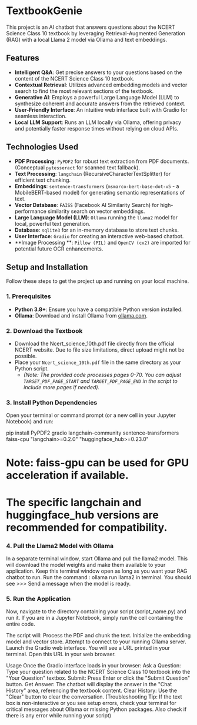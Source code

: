 # TextbookGenie
This project is an AI chatbot that answers questions about the NCERT Science Class 10 textbook by leveraging Retrieval-Augmented Generation (RAG) with a local Llama 2 model via Ollama and text embeddings.

## Features

* **Intelligent Q&A**: Get precise answers to your questions based on the content of the NCERT Science Class 10 textbook.
* **Contextual Retrieval**: Utilizes advanced embedding models and vector search to find the most relevant sections of the textbook.
* **Generative AI**: Employs a powerful Large Language Model (LLM) to synthesize coherent and accurate answers from the retrieved context.
* **User-Friendly Interface**: An intuitive web interface built with Gradio for seamless interaction.
* **Local LLM Support**: Runs an LLM locally via Ollama, offering privacy and potentially faster response times without relying on cloud APIs.

## Technologies Used

* **PDF Processing**: `PyPDF2` for robust text extraction from PDF documents. (Conceptual `pytesseract` for scanned text fallback).
* **Text Processing**: `langchain` (RecursiveCharacterTextSplitter) for efficient text chunking.
* **Embeddings**: `sentence-transformers` (`msmarco-bert-base-dot-v5` - a MobileBERT-based model) for generating semantic representations of text.
* **Vector Database**: `FAISS` (Facebook AI Similarity Search) for high-performance similarity search on vector embeddings.
* **Large Language Model (LLM)**: `Ollama` running the `llama2` model for local, powerful text generation.
* **Database**: `sqlite3` for an in-memory database to store text chunks.
* **User Interface**: `Gradio` for creating an interactive web-based chatbot.
* **Image Processing **: `Pillow (PIL)` and `OpenCV (cv2)` are imported for potential future OCR enhancements.

## Setup and Installation

Follow these steps to get the project up and running on your local machine.

### 1. Prerequisites

* **Python 3.8+**: Ensure you have a compatible Python version installed.
* **Ollama**: Download and install Ollama from [ollama.com](https://ollama.com/).

### 2. Download the Textbook

* Download the Ncert_science_10th.pdf file directly from the official NCERT website. Due to file size limitations, direct upload might not be possible.
* Place your `Ncert_science_10th.pdf` file in the same directory as your Python script.
    * *(Note: The provided code processes pages 0-70. You can adjust `TARGET_PDF_PAGE_START` and `TARGET_PDF_PAGE_END` in the script to include more pages if needed).*
### 3. Install Python Dependencies

Open your terminal or command prompt (or a new cell in your Jupyter Notebook) and run:

pip install PyPDF2 gradio langchain-community sentence-transformers faiss-cpu "langchain>=0.2.0" "huggingface_hub>=0.23.0"
# Note: faiss-gpu can be used for GPU acceleration if available.
# The specific langchain and huggingface_hub versions are recommended for compatibility. 

### 4. Pull the Llama2 Model with Ollama
In a separate terminal window, start Ollama and pull the llama2 model. This will download the model weights and make them available to your application. Keep this terminal window open as long as you want your RAG chatbot to run.
Run the command : ollama run llama2 in terminal. You should see >>> Send a message when the model is ready.

### 5. Run the Application
Now, navigate to the directory containing your script (script_name.py) and run it.
If you are in a Jupyter Notebook, simply run the cell containing the entire code.

The script will:
Process the PDF and chunk the text.
Initialize the embedding model and vector store.
Attempt to connect to your running Ollama server.
Launch the Gradio web interface.
You will see a URL printed in your terminal. Open this URL in your web browser.

Usage
Once the Gradio interface loads in your browser:
Ask a Question: Type your question related to the NCERT Science Class 10 textbook into the "Your Question" textbox.
Submit: Press Enter or click the "Submit Question" button.
Get Answer: The chatbot will display the answer in the "Chat History" area, referencing the textbook content.
Clear History: Use the "Clear" button to clear the conversation.
(Troubleshooting Tip: If the text box is non-interactive or you see setup errors, check your terminal for critical messages about Ollama or missing Python packages. Also check if there is any error while running your script)
